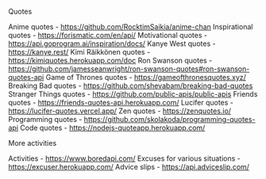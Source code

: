 Quotes

Anime quotes - https://github.com/RocktimSaikia/anime-chan
Inspirational quotes - https://forismatic.com/en/api/
Motivational quotes - https://api.goprogram.ai/inspiration/docs/
Kanye West quotes - https://kanye.rest/
Kimi Räikkönen quotes - https://kimiquotes.herokuapp.com/doc
Ron Swanson quotes - https://github.com/jamesseanwright/ron-swanson-quotes#ron-swanson-quotes-api
Game of Thrones quotes - https://gameofthronesquotes.xyz/
Breaking Bad quotes - https://github.com/shevabam/breaking-bad-quotes
Stranger Things quotes - https://github.com/public-apis/public-apis
Friends quotes - https://friends-quotes-api.herokuapp.com/
Lucifer quotes - https://lucifer-quotes.vercel.app/
Zen quotes - https://zenquotes.io/
Programming quotes - https://github.com/skolakoda/programming-quotes-api
Code quotes - https://nodejs-quoteapp.herokuapp.com/

More activities

Activities - https://www.boredapi.com/
Excuses for various situations - https://excuser.herokuapp.com/
Advice slips - https://api.adviceslip.com/
